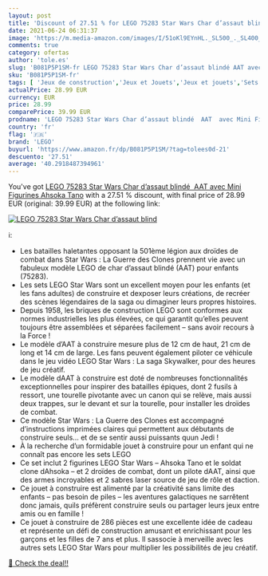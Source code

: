 ```yaml
---
layout: post
title: 'Discount of 27.51 % for LEGO 75283 Star Wars Char d’assaut blind'
date: 2021-06-24 06:31:37
image: 'https://m.media-amazon.com/images/I/51oKl9EYnHL._SL500_._SL400_.jpg'
comments: true
category: ofertas
author: 'tole.es'
slug: 'B081P5P1SM-fr LEGO 75283 Star Wars Char d’assaut blindé AAT avec Mini...'
sku: 'B081P5P1SM-fr'
tags: [ 'Jeux de construction','Jeux et Jouets','Jeux et jouets','Sets de jeux de construction','lego', ]
actualPrice: 28.99 EUR
currency: EUR
price: 28.99
comparePrice: 39.99 EUR
prodname: 'LEGO 75283 Star Wars Char d’assaut blindé  AAT  avec Mini Figurines Ahsoka Tano'
country: 'fr'
flag: '🇫🇷'
brand: 'LEGO'
buyurl: 'https://www.amazon.fr/dp/B081P5P1SM/?tag=tolees0d-21'
descuento: '27.51'
average: '40.2918487394961'
---
```


You've got [LEGO 75283 Star Wars Char d’assaut blindé  AAT  avec Mini Figurines Ahsoka Tano](https://www.amazon.fr/dp/B081P5P1SM/?tag=tolees0d-21) with a  27.51 % discount, with final price of 28.99 EUR (original: 39.99 EUR) at the following link:

[![LEGO 75283 Star Wars Char d’assaut blind](https://m.media-amazon.com/images/I/51oKl9EYnHL._SL500_._SL400_.jpg)](https://www.amazon.fr/dp/B081P5P1SM/?tag=tolees0d-21)

ℹ️:

- Les batailles haletantes opposant la 501ème légion aux droïdes de combat dans Star Wars : La Guerre des Clones prennent vie avec un fabuleux modèle LEGO de char d’assaut blindé (AAT) pour enfants (75283).
- Les sets LEGO Star Wars sont un excellent moyen pour les enfants (et les fans adultes) de construire et dexposer leurs créations, de recréer des scènes légendaires de la saga ou dimaginer leurs propres histoires.
- Depuis 1958, les briques de construction LEGO sont conformes aux normes industrielles les plus élevées, ce qui garantit qu’elles peuvent toujours être assemblées et séparées facilement – sans avoir recours à la Force !
- Le modèle d’AAT à construire mesure plus de 12 cm de haut, 21 cm de long et 14 cm de large. Les fans peuvent également piloter ce véhicule dans le jeu vidéo LEGO Star Wars : La saga Skywalker, pour des heures de jeu créatif.
- Le modèle dAAT à construire est doté de nombreuses fonctionnalités exceptionnelles pour inspirer des batailles épiques, dont 2 fusils à ressort, une tourelle pivotante avec un canon qui se relève, mais aussi deux trappes, sur le devant et sur la tourelle, pour installer les droïdes de combat.
- Ce modèle Star Wars : La Guerre des Clones est accompagné d’instructions imprimées claires qui permettent aux débutants de construire seuls... et de se sentir aussi puissants quun Jedi !
- À la recherche d’un formidable jouet à construire pour un enfant qui ne connaît pas encore les sets LEGO
- Ce set inclut 2 figurines LEGO Star Wars – Ahsoka Tano et le soldat clone dAhsoka – et 2 droïdes de combat, dont un pilote dAAT, ainsi que des armes incroyables et 2 sabres laser source de jeu de rôle et daction.
- Ce jouet à construire est alimenté par la créativité sans limite des enfants – pas besoin de piles – les aventures galactiques ne sarrêtent donc jamais, quils préfèrent construire seuls ou partager leurs jeux entre amis ou en famille !
- Ce jouet à construire de 286 pièces est une excellente idée de cadeau et représente un défi de construction amusant et enrichissant pour les garçons et les filles de 7 ans et plus. Il sassocie à merveille avec les autres sets LEGO Star Wars pour multiplier les possibilités de jeu créatif.

[🛒 Check the deal!!](https://www.amazon.fr/dp/B081P5P1SM/?tag=tolees0d-21)

